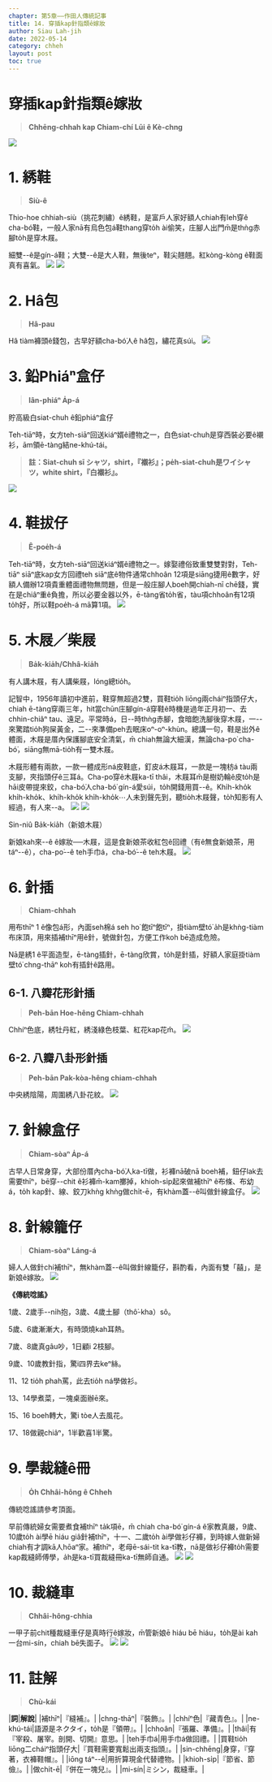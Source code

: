 ```yaml
---
chapter: 第5章——作田人傳統記事
title: 14. 穿插kap針指類ê嫁妝
author: Siau Lah-jih
date: 2022-05-14
category: chheh
layout: post
toc: true
---
```


# 穿插kap針指類ê嫁妝
> **Chhēng-chhah kap Chiam-chí Lūi ê Kè-chng**

![](../too5/18/86-針線籠仔.jpg)

# 1. 綉鞋
> **Siù-ê**

Thio-hoe chhiah-siù（挑花刺繡）ê綉鞋，是富戶人家好額人chiah有leh穿ê cha-bó͘鞋，一般人家nā有烏色包á鞋thang穿to̍h ài偷笑，庄腳人出門m̄是thǹg赤腳to̍h是穿木屐。

細雙--ê是gín-á鞋；大雙--ê是大人鞋，無後teⁿ，鞋尖翹翹。紅kòng-kòng ê鞋面真有喜氣。
![](../too5/18/77-綉鞋.jpg)
![](../too5/18/78-綉鞋.jpg)

# 2. Hâ包
> **Hâ-pau**

Hâ tiàm褲頭ê錢包，古早好額cha-bó͘人ê hâ包，繡花真súi。
![](../too5/18/79-縖包.jpg)

# 3. 鉛Phiáⁿ盒仔
> **Iân-phiáⁿ A̍p-á**

貯高級白siat-chuh ê鉛phiáⁿ盒仔

Teh-tiāⁿ時，女方teh-siāⁿ回送kiáⁿ婿ê禮物之一，白色siat-chuh是穿西裝必要ê襯衫，ām領ē-tàng結ne-khú-tái。

> **註：Siat-chuh sī シャツ，shirt，『襯衫』；pe̍h-siat-chuh是ワイシャツ，white shirt，『白襯衫』。**

![](../too5/18/80.jpg)

# 4. 鞋拔仔
> **Ê-poe̍h-á**

Teh-tiāⁿ時，女方teh-siāⁿ回送kiáⁿ婿ê禮物之一。嫁娶禮俗致重雙雙對對，Teh-tiāⁿ siāⁿ底kap女方回禮teh siāⁿ底ê物件通常chhoân 12項是siāng捷用ê數字，好額人備辦12項貴重體面禮物無問題，但是一般庄腳人boeh開chiah-nī chē錢，實在是chiâⁿ重ê負擔，所以必要金器以外，ē-tàng省to̍h省，tàu項chhoân有12項to̍h好，所以鞋poe̍h-á mā算1項。
![](../too5/18/81-鞋拔仔.jpg)

# 5. 木屐／柴屐
> **Ba̍k-kia̍h/Chhâ-kia̍h**

有人講木屐，有人講柴屐，lóng總tio̍h。

記智中，1956年讀初中進前，鞋穿無超過2雙，買鞋tio̍h liōng兩cháiⁿ指頭仔大，chiah ē-tàng穿兩三年，hit當chūn庄腳gín-á穿鞋ê時機是過年正月初一、去chhin-chiâⁿ tau、遠足。平常時á，日--時thǹg赤腳，食暗飽洗腳後穿木屐，一--來驚踏tio̍h狗屎黃金，二--來準備peh去眠床oⁿ-oⁿ-khùn。總講一句，鞋是出外ê體面，木屐是厝內保護腳底安全清氣，m̄ chiah無論大細漢，無論cha-po͘ cha-bó͘，siāng無mā-tio̍h有一雙木屐。

木屐形體有兩款，一款一體成形ná皮鞋底，釘皮á木屐耳，一款是一塊枋á tàu兩支腳，夾指頭仔ê三耳á。Cha-po͘穿ê木屐ka-tī thâi，木屐耳m̄是樹奶輪ê皮to̍h是hāi皮帶提來鉸，cha-bó͘人cha-bó͘ gín-á愛súi，to̍h開錢用買--ê。Khi̍h-kho̍k khi̍h-kho̍k、khi̍h-kho̍k khi̍h-kho̍k⋯人未到聲先到，聽tio̍h木屐聲，to̍h知影有人經過，有人來--a。
![](../too5/18/82-木屐.jpg)
![](../too5/18/82a-木屐柴屐.jpg)

Sin-niû Ba̍k-kia̍h（新娘木屐）

新娘kah來--ê ê嫁妝──木屐，這是食新娘茶收紅包ê回禮（有ê無食新娘茶，用táⁿ--ê），cha-po͘--ê teh手巾á，cha-bó͘--ê teh木屐。
![](../too5/18/83-木屐.jpg)

# 6. 針插
> **Chiam-chhah**

用布thīⁿ 1 ê像包á形，內面seh棉á seh ho͘ 飽tīⁿ飽tīⁿ，掛tiàm壁tó͘ a̍h是khǹg-tiàm布床頂，用來插補thīⁿ用ê針，號做針包，方便工作koh bē造成危險。

Nā是綉1 ê平面造型，ē-tàng插針，ē-tàng欣賞，to̍h是針插，好額人家庭掛tiàm壁tó͘ chng-thāⁿ koh有插針ê路用。

## 6-1. 八瓣花形針插
> **Peh-bān Hoe-hêng Chiam-chhah**

Chhíⁿ色底，綉牡丹紅，綉淺綠色枝葉、紅花kap花m̂。
![](../too5/18/84-針插.jpg)

## 6-2. 八瓣八卦形針插
> **Peh-bān Pak-kòa-hêng chiam-chhah**

中央綉陰陽，周圍綉八卦花紋。
![](../too5/18/85-針插.jpg)

# 7. 針線盒仔
> **Chiam-sòaⁿ A̍p-á**

古早人日常身穿，大部份厝內cha-bó͘人ka-tī做，衫褲nā破nā boeh補，鈕仔lak去需要thīⁿ，bē穿--chit ê衫褲m̄-kam擲掉，khioh-si̍p起來做補thīⁿ ê布條、布幼á，to̍h kap針、線、鉸刀khǹg khǹg做chi̍t-ē，有khàm蓋--ê叫做針線盒仔。
![](../too5/18/86-針線籠仔.jpg)

# 8. 針線籠仔
> **Chiam-sòaⁿ Láng-á**

婦人人做針chí補thīⁿ，無khàm蓋--ê叫做針線籠仔，斟酌看，內面有雙「囍」，是新娘ê嫁妝。
![](../too5/18/87-針線籠仔.jpg)

**《傳統唸謠》**

1歲、2歲手--ni̍h抱，3歲、4歲土腳（thô͘-kha）sô。

5歲、6歲漸漸大，有時頭燒kah耳熱。

7歲、8歲真gâu吵，1日顧i 2枝腳。

9歲、10歲教針指，驚i四界去keⁿ絲。

11、12 tio̍h phah罵，此去tio̍h ná學做衫。

13、14學煮菜，一塊桌面辦ē來。

15、16 boeh轉大，驚i tòe人去風花。 

17、18做親chiâⁿ，1半歡喜1半驚。

# 9. 學裁縫ê冊
> **O̍h Chhâi-hông ê Chheh**

傳統唸謠請參考頂面。

早前傳統婦女需要煮食補thīⁿ ta̍k項ē，m̄ chiah cha-bó͘ gín-á ê家教真嚴，9歲、10歲to̍h ài學ē hiáu giâ針補thīⁿ，十一、二歲to̍h ài學做衫仔褲，到時嫁人做新婦chiah有才調kā人hōaⁿ家。補thīⁿ，老母ē-sái-tit ka-tī教，nā是做衫仔褲to̍h需要kap裁縫師傅學，a̍h是ka-tī買裁縫冊ka-tī無師自通。
![](../too5/18/88-裁縫冊.jpg)
![](../too5/18/89-裁縫冊.jpg)

# 10. 裁縫車
> **Chhâi-hông-chhia**

一甲子前chit種裁縫車仔是真時行ê嫁妝，m̄管新娘ē hiáu bē hiáu，to̍h是ài kah一台mi-sín，chiah bē失面子。
![](../too5/18/90-裁縫車.jpg)
![](../too5/18/91-裁縫車鉸刀尺.jpg)

# 11. 註解
> **Chù-kái**

|**詞**|**解說**|
|補thīⁿ|『縫補』。|
|chng-thāⁿ|『裝飾』。|
|chhíⁿ色|『藏青色』。|
|ne-khú-tái|語源是ネクタイ，to̍h是『領帶』。|
|chhoân|『張羅、準備』。|
|thâi|有『宰殺、屠宰。剖開、切開』意思。|
|teh手巾á|用手巾á做回禮。|
|買鞋tio̍h liōng二cháiⁿ指頭仔大|『買鞋需要寬鬆出兩支指頭』。|
|sin-chhēng|身穿，『穿著，衣褲鞋帽』。|
|iōng táⁿ--ê|用折算現金代替禮物。|
|khioh-si̍p|『節省、節儉』。|
|做chi̍t-ē|『併在一塊兒』。|
|mi-sín|ミシン，裁縫車。|
